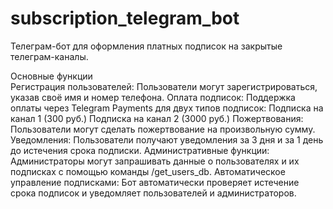 # subscription_telegram_bot
Телеграм-бот для оформления платных подписок на закрытые телеграм-каналы.

Основные функции \
Регистрация пользователей: Пользователи могут зарегистрироваться, указав своё имя и номер телефона. 
Оплата подписок: Поддержка оплаты через Telegram Payments для двух типов подписок:
Подписка на канал 1 (300 руб.)
Подписка на канал 2 (3000 руб.)
Пожертвования: Пользователи могут сделать пожертвование на произвольную сумму.
Уведомления: Пользователи получают уведомления за 3 дня и за 1 день до истечения срока подписки.
Административные функции: Администраторы могут запрашивать данные о пользователях и их подписках с помощью команды /get_users_db.
Автоматическое управление подписками: Бот автоматически проверяет истечение срока подписок и уведомляет пользователей и администраторов.
